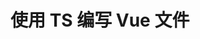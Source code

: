 # 使用 TS 编写  Vue 文件

<script lang='ts'>

# Vue 的  TS 装饰器 

###vue-property-decorator

vue-class-component :  只有一个  componnent 装饰器 

